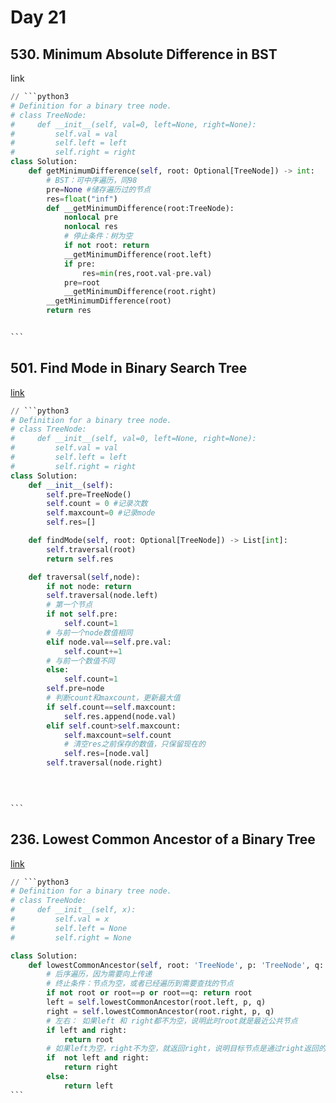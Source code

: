 # Day 21

## 530. Minimum Absolute Difference in BST

link

````python
// ```python3
# Definition for a binary tree node.
# class TreeNode:
#     def __init__(self, val=0, left=None, right=None):
#         self.val = val
#         self.left = left
#         self.right = right
class Solution:
    def getMinimumDifference(self, root: Optional[TreeNode]) -> int:
        # BST：可中序遍历，同98
        pre=None #储存遍历过的节点
        res=float("inf")
        def __getMinimumDifference(root:TreeNode):
            nonlocal pre
            nonlocal res
            # 停止条件：树为空
            if not root: return 
            __getMinimumDifference(root.left)
            if pre: 
                res=min(res,root.val-pre.val)
            pre=root
            __getMinimumDifference(root.right)
        __getMinimumDifference(root)
        return res


```
````

## 501. Find Mode in Binary Search Tree

[link](https://leetcode.com/problems/find-mode-in-binary-search-tree/description/)

````python
// ```python3
# Definition for a binary tree node.
# class TreeNode:
#     def __init__(self, val=0, left=None, right=None):
#         self.val = val
#         self.left = left
#         self.right = right
class Solution:
    def __init__(self):
        self.pre=TreeNode()
        self.count = 0 #记录次数
        self.maxcount=0 #记录mode
        self.res=[] 

    def findMode(self, root: Optional[TreeNode]) -> List[int]:
        self.traversal(root)
        return self.res

    def traversal(self,node):
        if not node: return 
        self.traversal(node.left)
        # 第一个节点
        if not self.pre:
            self.count=1
        # 与前一个node数值相同
        elif node.val==self.pre.val:
            self.count+=1
        # 与前一个数值不同
        else:
            self.count=1
        self.pre=node
        # 判断count和maxcount，更新最大值
        if self.count==self.maxcount:
            self.res.append(node.val)
        elif self.count>self.maxcount:
            self.maxcount=self.count
            # 清空res之前保存的数值，只保留现在的
            self.res=[node.val]
        self.traversal(node.right)
        


        
```
````

## 236. Lowest Common Ancestor of a Binary Tree

[link](https://leetcode.com/problems/lowest-common-ancestor-of-a-binary-tree/description/)

````python
// ```python3
# Definition for a binary tree node.
# class TreeNode:
#     def __init__(self, x):
#         self.val = x
#         self.left = None
#         self.right = None

class Solution:
    def lowestCommonAncestor(self, root: 'TreeNode', p: 'TreeNode', q: 'TreeNode') -> 'TreeNode':
        # 后序遍历，因为需要向上传递
        # 终止条件：节点为空，或者已经遍历到需要查找的节点
        if not root or root==p or root==q: return root
        left = self.lowestCommonAncestor(root.left, p, q)
        right = self.lowestCommonAncestor(root.right, p, q)
        # 左右： 如果left 和 right都不为空，说明此时root就是最近公共节点
        if left and right:
            return root 
        # 如果left为空，right不为空，就返回right，说明目标节点是通过right返回的
        if  not left and right:
            return right
        else:
            return left
```
````
